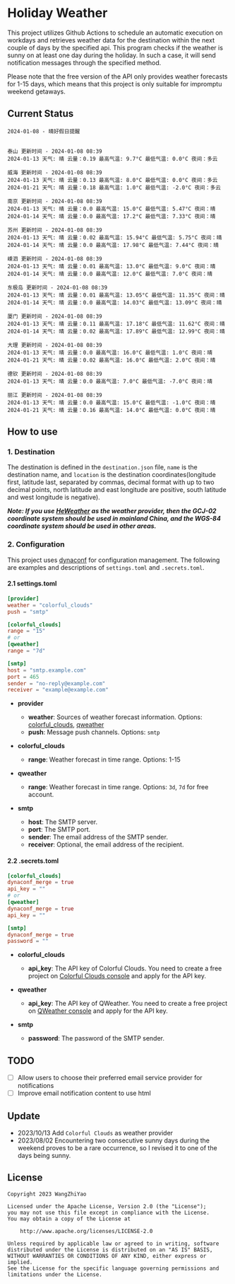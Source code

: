 # Holiday Weather

This project utilizes Github Actions to schedule an automatic execution on workdays and retrieves weather data for the destination within the next couple of days by the  specified api.
This program checks if the weather is sunny on at least one day during the holiday. In such a case, it will send notification messages through the specified method.

Please note that the free version of the API only provides weather forecasts for 1-15 days, which means that this project is only suitable for impromptu weekend getaways.

## Current Status

```
2024-01-08 - 晴好假日提醒


泰山 更新时间 - 2024-01-08 08:39
2024-01-13 天气: 晴 云量：0.19 最高气温: 9.7°C 最低气温: 0.0°C 夜间：多云

威海 更新时间 - 2024-01-08 08:39
2024-01-13 天气: 晴 云量：0.13 最高气温: 8.0°C 最低气温: 0.0°C 夜间：多云
2024-01-21 天气: 晴 云量：0.18 最高气温: 1.0°C 最低气温: -2.0°C 夜间：多云

南京 更新时间 - 2024-01-08 08:39
2024-01-13 天气: 晴 云量：0.0 最高气温: 15.0°C 最低气温: 5.47°C 夜间：晴
2024-01-14 天气: 晴 云量：0.0 最高气温: 17.2°C 最低气温: 7.33°C 夜间：晴

苏州 更新时间 - 2024-01-08 08:39
2024-01-13 天气: 晴 云量：0.02 最高气温: 15.94°C 最低气温: 5.75°C 夜间：晴
2024-01-14 天气: 晴 云量：0.0 最高气温: 17.98°C 最低气温: 7.44°C 夜间：晴

嵊泗 更新时间 - 2024-01-08 08:39
2024-01-13 天气: 晴 云量：0.01 最高气温: 13.0°C 最低气温: 9.0°C 夜间：晴
2024-01-14 天气: 晴 云量：0.0 最高气温: 12.0°C 最低气温: 7.0°C 夜间：晴

东极岛 更新时间 - 2024-01-08 08:39
2024-01-13 天气: 晴 云量：0.01 最高气温: 13.05°C 最低气温: 11.35°C 夜间：晴
2024-01-14 天气: 晴 云量：0.0 最高气温: 14.03°C 最低气温: 13.09°C 夜间：晴

厦门 更新时间 - 2024-01-08 08:39
2024-01-13 天气: 晴 云量：0.11 最高气温: 17.18°C 最低气温: 11.62°C 夜间：晴
2024-01-14 天气: 晴 云量：0.02 最高气温: 17.89°C 最低气温: 12.99°C 夜间：晴

大理 更新时间 - 2024-01-08 08:39
2024-01-13 天气: 晴 云量：0.0 最高气温: 16.0°C 最低气温: 1.0°C 夜间：晴
2024-01-21 天气: 晴 云量：0.02 最高气温: 16.0°C 最低气温: 2.0°C 夜间：晴

德钦 更新时间 - 2024-01-08 08:39
2024-01-13 天气: 晴 云量：0.0 最高气温: 7.0°C 最低气温: -7.0°C 夜间：晴

丽江 更新时间 - 2024-01-08 08:39
2024-01-13 天气: 晴 云量：0.0 最高气温: 15.0°C 最低气温: -1.0°C 夜间：晴
2024-01-21 天气: 晴 云量：0.16 最高气温: 14.0°C 最低气温: 0.0°C 夜间：晴

```

## How to use

### 1. Destination

The destination is defined in the `destination.json` file, `name` is the destination name, and `location` is the destination coordinates(longitude first, latitude last, separated by commas, decimal format with up to two decimal points, north latitude and east longitude are positive, south latitude and west longitude is negative).

***Note: If you use [HeWeather](https://dev.qweather.com/docs/) as the weather provider, then the GCJ-02 coordinate system should be used in mainland China, and the WGS-84 coordinate system should be used in other areas.***

### 2. Configuration

This project uses [dynaconf](https://github.com/dynaconf/dynaconf) for configuration management. The following are examples and descriptions of `settings.toml`  and `.secrets.toml`.

#### 2.1 settings.toml

```toml
[provider]
weather = "colorful_clouds"
push = "smtp"

[colorful_clouds]
range = "15"
# or
[qweather]
range = "7d"

[smtp]
host = "smtp.example.com"
port = 465
sender = "no-reply@example.com"
receiver = "example@example.com"
```
- **provider**
  - **weather**: Sources of weather forecast information. Options: [colorful_clouds](https://docs.caiyunapp.com/docs/daily), [qweather](https://dev.qweather.com/docs/api/weather/weather-daily-forecast/)
  - **push**: Message push channels. Options: `smtp`

- **colorful_clouds**
  - **range**:  Weather forecast in time range. Options: 1-15

- **qweather**
  - **range**: Weather forecast in time range. Options: `3d`, `7d` for free account.

- **smtp**
  - **host**: The SMTP server.
  - **port**: The SMTP port.
  - **sender**: The email address of the SMTP sender.
  - **receiver**: Optional, the email address of the recipient.

#### 2.2 .secrets.toml

```toml
[colorful_clouds]
dynaconf_merge = true
api_key = ""
# or
[qweather]
dynaconf_merge = true
api_key = ""

[smtp]
dynaconf_merge = true
password = ""
```

- **colorful_clouds**
  - **api_key**:  The API key of Colorful Clouds. You need to create a free project on [Colorful Clouds console](https://platform.caiyunapp.com/dashboard/index) and apply for the API key.

- **qweather**
  - **api_key**: The API key of QWeather. You need to create a free project on [QWeather console](https://console.qweather.com/#/console) and apply for the API key.

- **smtp**
  - **password**: The password of the SMTP sender.


## TODO

- [ ] Allow users to choose their preferred email service provider for notifications
- [ ] Improve email notification content to use html

## Update
- 2023/10/13 Add `Colorful Clouds` as weather provider 
- 2023/08/02 Encountering two consecutive sunny days during the weekend proves to be a rare occurrence, so I revised it to one of the days being sunny.

## License

    Copyright 2023 WangZhiYao
    
    Licensed under the Apache License, Version 2.0 (the "License");
    you may not use this file except in compliance with the License.
    You may obtain a copy of the License at
    
        http://www.apache.org/licenses/LICENSE-2.0
    
    Unless required by applicable law or agreed to in writing, software
    distributed under the License is distributed on an "AS IS" BASIS,
    WITHOUT WARRANTIES OR CONDITIONS OF ANY KIND, either express or implied.
    See the License for the specific language governing permissions and
    limitations under the License.
